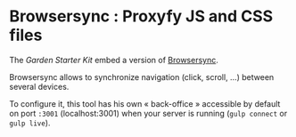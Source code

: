 
Browsersync : Proxyfy JS and CSS files
===============================================================================

The _Garden Starter Kit_ embed a version of [Browsersync](https://www.browsersync.io/).

Browsersync allows to synchronize navigation (click, scroll, …) between several devices.

To configure it, this tool has his own « back-office » accessible by default on port `:3001` (localhost:3001) when your server is running (`gulp connect` or `gulp live`).
